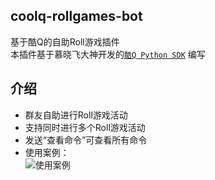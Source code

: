 ## coolq-rollgames-bot
基于酷Q的自助Roll游戏插件<br>
本插件基于慕晓飞大神开发的[`酷Q Python SDK`](https://gitee.com/muxiaofei/coolq_sdk_x/wikis/pages "酷Q SDK-X") 编写<br>

## 介绍<br>
* 群友自助进行Roll游戏活动<br>
* 支持同时进行多个Roll游戏活动<br>
* 发送“查看命令”可查看所有命令<br>
* 使用案例：<br>
![](https://wx1.sinaimg.cn/mw690/006tUGa1ly1g4dr93vug1j30u05ose35.jpg "使用案例")<br>

